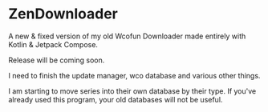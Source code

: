 # ZenDownloader

A new & fixed version of my old Wcofun Downloader made entirely with Kotlin & Jetpack Compose.

Release will be coming soon.

I need to finish the update manager, wco database and various other things.

I am starting to move series into their own database by their type.
If you've already used this program, your old databases will not be useful.
